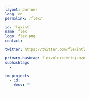 ```yaml
---
layout: partner
lang: en
permalink: /flex/

id: flexintl
name: flex
logo: flex.png
contact: 

twitter: https://twitter.com/flexintl

primary-hashtag: flexvolunteering2020
subhashtags:
  - 

tm-projects:
  - id: 
    desc: ""
    
---
```

